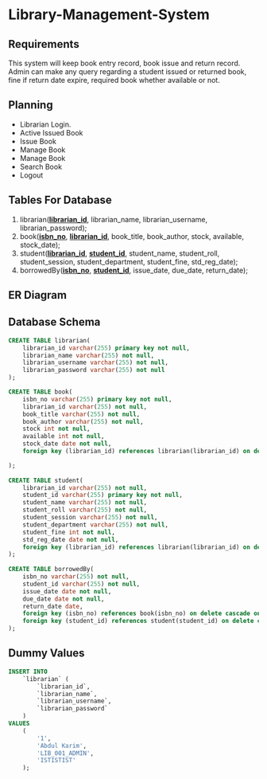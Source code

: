# Library-Management-System
## Requirements
   This system will keep book entry record, book issue and return record. Admin can make any query regarding a student issued or returned book, fine if return date expire, required book whether available or not.
## Planning
*	Librarian Login.
*   Active Issued Book
*	Issue Book  
*   Manage Book
*   Manage Book
*	Search Book 
*   Logout

## Tables For Database
1. librarian(<ins>**librarian_id**</ins>, librarian_name, librarian_username, librarian_password);
2. book(<ins>**isbn_no**</ins>, <ins>**librarian_id**</ins>, book_title, book_author, stock, available, stock_date); 
3. student(<ins>**librarian_id**</ins>, <ins>**student_id**</ins>, student_name, student_roll, student_session, student_department, student_fine, std_reg_date);
4. borrowedBy(<ins>**isbn_no**</ins>, <ins>**student_id**</ins>, issue_date, due_date, return_date);
   
## ER Diagram


## Database Schema

```sql
CREATE TABLE librarian(
    librarian_id varchar(255) primary key not null,
    librarian_name varchar(255) not null,
    librarian_username varchar(255) not null,
    librarian_password varchar(255) not null
);

CREATE TABLE book(
    isbn_no varchar(255) primary key not null,
    librarian_id varchar(255) not null,
    book_title varchar(255) not null,
    book_author varchar(255) not null,
    stock int not null,
    available int not null,
    stock_date date not null,
    foreign key (librarian_id) references librarian(librarian_id) on delete cascade on update cascade

);
 
CREATE TABLE student(
    librarian_id varchar(255) not null,
    student_id varchar(255) primary key not null,
    student_name varchar(255) not null,
    student_roll varchar(255) not null,
    student_session varchar(255) not null,
    student_department varchar(255) not null,
    student_fine int not null,
    std_reg_date date not null,
    foreign key (librarian_id) references librarian(librarian_id) on delete cascade on update cascade
);
 
CREATE TABLE borrowedBy(
    isbn_no varchar(255) not null,
    student_id varchar(255) not null,
    issue_date date not null,
    due_date date not null,
    return_date date,
    foreign key (isbn_no) references book(isbn_no) on delete cascade on update cascade,
    foreign key (student_id) references student(student_id) on delete cascade on update cascade
);
```

## Dummy Values

```sql
INSERT INTO
    `librarian` (
        `librarian_id`,
        `librarian_name`,
        `librarian_username`,
        `librarian_password`
    )
VALUES
    (
        '1',
        'Abdul Karim',
        'LIB_001_ADMIN',
        'ISTISTIST'
    );
```
